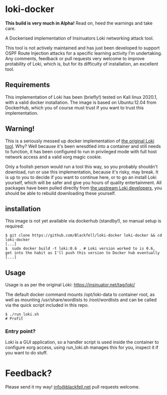 # loki-docker

**This build is very much in Alpha!** Read on, heed the warnings and take care.

A Dockerised implementation of Insinuators Loki networking attack tool. 

This tool is not actively maintained and has just been developed to support OSPF Route Injection attacks for a specific learning activity I'm undertaking. Any comments, feedback or pull requests very welcome to improve protability of Loki, which is, but for its difficulty of installation, an excellent tool. 

## Requirements

This implementation of Loki has been (briefly!) tested on Kali linux 2020.1, with a valid docker installation. The image is based on Ubuntu:12.04 from DockerHub, which you of course must trust if you want to trust this implementation. 

## Warning!

This is a seriously messed up docker implementation of [the original Loki tool](https://insinuator.net/tag/loki/). Why? Well because it's been wresdtled into a container and still needs to function, it has been configured to run in privileged mode with full host network access and a valid xorg magic cookie. 

Only a foolish person would run a tool this way, so you probably shouldn't download, run or use this implementation, because it's risky, may break. It is up to you to decide if you want to continue here, or to go an install Loki yourself, which will be safer and give you hours of quality entertainment. All packages have been pulled directly from [the upstream Loki developers](https://insinuator.net/tag/loki/), you should be able to rebuild downloading these yourself. 

## installation

This image is not yet available via dockerhub (standby!), so manual setup is required:
```
$ git clone https://github.com/Blackfell/loki-docker loki-docker && cd loki-docker
[...]
$  sudo docker build -t loki:0.6 . # Loki version worked to is 0.6, get into the habit as I'll push this version to Docker hub eventually
[...]
```

## Usage 

Usage is as per the original Loki: 
https://insinuator.net/tag/loki/

The default docker command mounts /opt/loki-data to container root, as well as mounting /usr/share/wordlists to /root/wordlists and can be called via the quick script included in this repo. 

```
$ ./run_loki.sh
# Profit
```
### Entry point?
Loki is a GUI application, so a handler script is used inside the container to configure xorg access, using run_loki.sh manages this for you, inspect it if you want to do stuff.

# Feedback?

Please send it my way! info@blackfell.net pull requests welcome.
